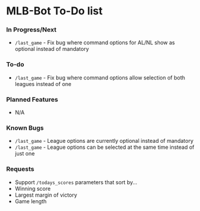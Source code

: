 # MLB-Bot To-Do list
### In Progress/Next
- `/last_game` - Fix bug where command options for AL/NL show as optional instead of mandatory
### To-do
- `/last_game` - Fix bug where command options allow selection of both leagues instead of one
### Planned Features
- N/A
### Known Bugs
- `/last_game` - League options are currently optional instead of mandatory
- `/last_game` - League options can be selected at the same time instead of just one
### Requests
- Support `/todays_scores` parameters that sort by...
 - Winning score
 - Largest margin of victory
 - Game length